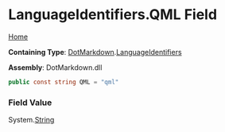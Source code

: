 <a name="_top"></a>

# LanguageIdentifiers\.QML Field

[Home](../../../README.md#_top)

**Containing Type**: [DotMarkdown](../../README.md#_top)\.[LanguageIdentifiers](../README.md#_top)

**Assembly**: DotMarkdown\.dll

```csharp
public const string QML = "qml"
```

### Field Value

System\.[String](https://docs.microsoft.com/en-us/dotnet/api/system.string)
